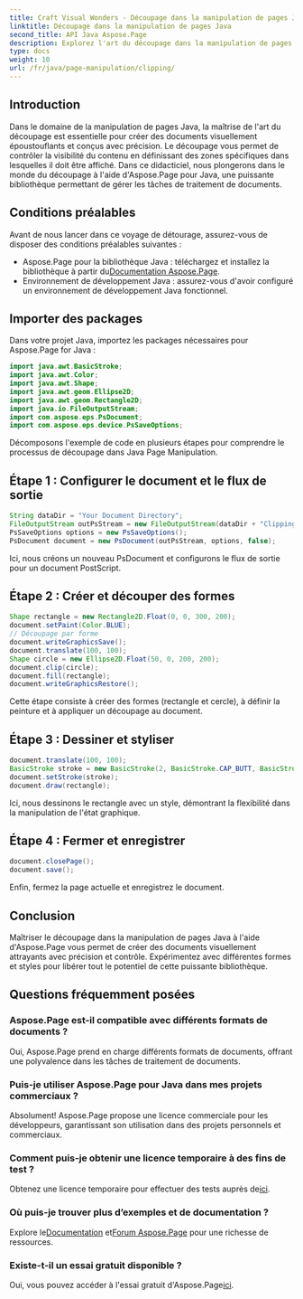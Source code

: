 ```yaml
---
title: Craft Visual Wonders - Découpage dans la manipulation de pages Java
linktitle: Découpage dans la manipulation de pages Java
second_title: API Java Aspose.Page
description: Explorez l'art du découpage dans la manipulation de pages Java avec Aspose.Page. Maîtrisez la création précise de documents pour des visuels et un contrôle époustouflants.
type: docs
weight: 10
url: /fr/java/page-manipulation/clipping/
---
```

## Introduction
Dans le domaine de la manipulation de pages Java, la maîtrise de l'art du découpage est essentielle pour créer des documents visuellement époustouflants et conçus avec précision. Le découpage vous permet de contrôler la visibilité du contenu en définissant des zones spécifiques dans lesquelles il doit être affiché. Dans ce didacticiel, nous plongerons dans le monde du découpage à l'aide d'Aspose.Page pour Java, une puissante bibliothèque permettant de gérer les tâches de traitement de documents.
## Conditions préalables
Avant de nous lancer dans ce voyage de détourage, assurez-vous de disposer des conditions préalables suivantes :
-  Aspose.Page pour la bibliothèque Java : téléchargez et installez la bibliothèque à partir du[Documentation Aspose.Page](https://reference.aspose.com/page/java/).
- Environnement de développement Java : assurez-vous d'avoir configuré un environnement de développement Java fonctionnel.
## Importer des packages
Dans votre projet Java, importez les packages nécessaires pour Aspose.Page for Java :
```java
import java.awt.BasicStroke;
import java.awt.Color;
import java.awt.Shape;
import java.awt.geom.Ellipse2D;
import java.awt.geom.Rectangle2D;
import java.io.FileOutputStream;
import com.aspose.eps.PsDocument;
import com.aspose.eps.device.PsSaveOptions;

```
Décomposons l'exemple de code en plusieurs étapes pour comprendre le processus de découpage dans Java Page Manipulation.
## Étape 1 : Configurer le document et le flux de sortie
```java
String dataDir = "Your Document Directory";
FileOutputStream outPsStream = new FileOutputStream(dataDir + "Clipping_outPS.ps");
PsSaveOptions options = new PsSaveOptions();
PsDocument document = new PsDocument(outPsStream, options, false);
```
Ici, nous créons un nouveau PsDocument et configurons le flux de sortie pour un document PostScript.
## Étape 2 : Créer et découper des formes
```java
Shape rectangle = new Rectangle2D.Float(0, 0, 300, 200);
document.setPaint(Color.BLUE);
// Découpage par forme
document.writeGraphicsSave();
document.translate(100, 100);
Shape circle = new Ellipse2D.Float(50, 0, 200, 200);
document.clip(circle);
document.fill(rectangle);
document.writeGraphicsRestore();
```
Cette étape consiste à créer des formes (rectangle et cercle), à définir la peinture et à appliquer un découpage au document.
## Étape 3 : Dessiner et styliser
```java
document.translate(100, 100);
BasicStroke stroke = new BasicStroke(2, BasicStroke.CAP_BUTT, BasicStroke.JOIN_MITER, 10.0f, new float[]{5.0f}, 0.0f);
document.setStroke(stroke);
document.draw(rectangle);
```
Ici, nous dessinons le rectangle avec un style, démontrant la flexibilité dans la manipulation de l'état graphique.
## Étape 4 : Fermer et enregistrer
```java
document.closePage();
document.save();
```
Enfin, fermez la page actuelle et enregistrez le document.
## Conclusion
Maîtriser le découpage dans la manipulation de pages Java à l'aide d'Aspose.Page vous permet de créer des documents visuellement attrayants avec précision et contrôle. Expérimentez avec différentes formes et styles pour libérer tout le potentiel de cette puissante bibliothèque.
## Questions fréquemment posées

### Aspose.Page est-il compatible avec différents formats de documents ?
Oui, Aspose.Page prend en charge différents formats de documents, offrant une polyvalence dans les tâches de traitement de documents.
### Puis-je utiliser Aspose.Page pour Java dans mes projets commerciaux ?
Absolument! Aspose.Page propose une licence commerciale pour les développeurs, garantissant son utilisation dans des projets personnels et commerciaux.
### Comment puis-je obtenir une licence temporaire à des fins de test ?
 Obtenez une licence temporaire pour effectuer des tests auprès de[ici](https://purchase.aspose.com/temporary-license/).
### Où puis-je trouver plus d’exemples et de documentation ?
 Explore le[Documentation](https://reference.aspose.com/page/java/) et[Forum Aspose.Page](https://forum.aspose.com/c/page/39) pour une richesse de ressources.
### Existe-t-il un essai gratuit disponible ?
 Oui, vous pouvez accéder à l'essai gratuit d'Aspose.Page[ici](https://releases.aspose.com/).